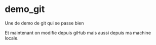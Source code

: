 # demo_git
Une de demo de git qui se passe bien

Et maintenant on modifie depuis giHub
mais aussi depuis ma machine locale.

